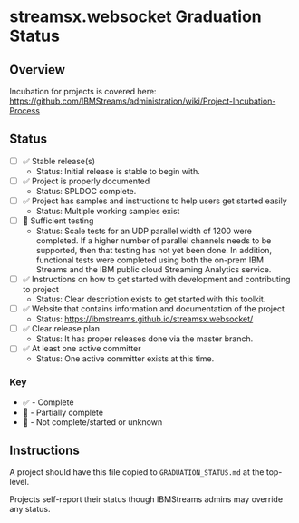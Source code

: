 # streamsx.websocket Graduation Status


## Overview
Incubation for projects is covered here: https://github.com/IBMStreams/administration/wiki/Project-Incubation-Process

## Status

- [ ] :white_check_mark: Stable release(s)
  * Status: Initial release is stable to begin with.
- [ ] :white_check_mark: Project is properly documented
  * Status: SPLDOC complete.
- [ ] :white_check_mark: Project has samples and instructions to help users get started easily
  * Status: Multiple working samples exist
- [ ] :large_orange_diamond: Sufficient testing
  * Status: Scale tests for an UDP parallel width of 1200 were completed. If a higher number of parallel channels needs to be supported, then that testing has not yet been done. In addition, functional tests were completed using both the on-prem IBM Streams and the IBM public cloud Streaming Analytics service.
- [ ] :white_check_mark: Instructions on how to get started with development and contributing to project
  * Status: Clear description exists to get started with this toolkit.
- [ ] :white_check_mark: Website that contains information and documentation of the project
  * Status: https://ibmstreams.github.io/streamsx.websocket/
- [ ] :white_check_mark: Clear release plan
  * Status: It has proper releases done via the master branch.
- [ ] :white_check_mark: At least one active committer
  * Status: One active committer exists at this time.

### Key
* :white_check_mark: - Complete
* :large_orange_diamond: - Partially complete
* :red_circle: - Not complete/started or unknown

## Instructions
A project should have this file copied to `GRADUATION_STATUS.md` at the top-level.

Projects self-report their status though IBMStreams admins may override any status.
